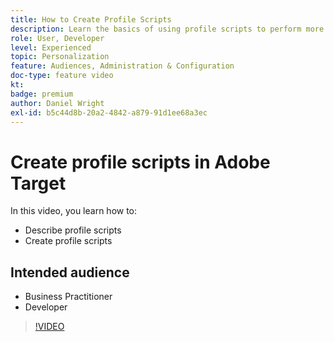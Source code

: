 ```yaml
---
title: How to Create Profile Scripts
description: Learn the basics of using profile scripts to perform more specialized targeting or audience creation.
role: User, Developer
level: Experienced
topic: Personalization
feature: Audiences, Administration & Configuration
doc-type: feature video
kt:
badge: premium
author: Daniel Wright
exl-id: b5c44d8b-20a2-4842-a879-91d1ee68a3ec
---
```

# Create profile scripts in Adobe Target

In this video, you learn how to:

* Describe profile scripts
* Create profile scripts

## Intended audience

* Business Practitioner
* Developer

>[!VIDEO](https://video.tv.adobe.com/v/17394/?quality=12)
